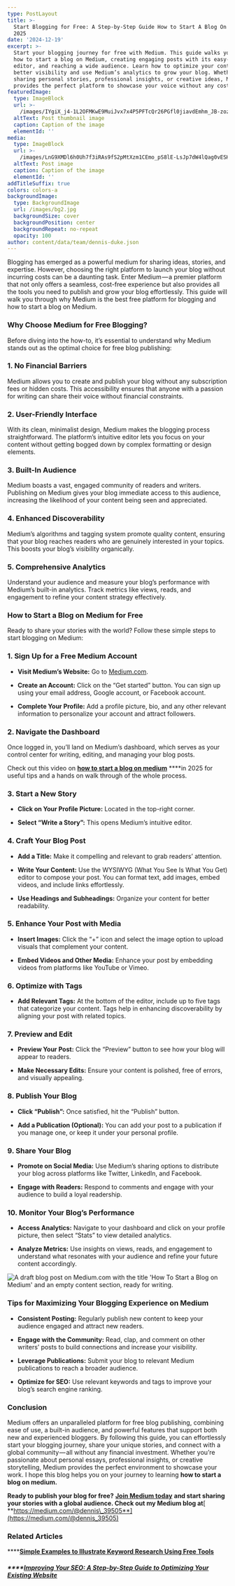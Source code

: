 ```yaml
---
type: PostLayout
title: >-
  Start Blogging for Free: A Step-by-Step Guide How to Start A Blog On Medium In
  2025
date: '2024-12-19'
excerpt: >-
  Start your blogging journey for free with Medium. This guide walks you through
  how to start a blog on Medium, creating engaging posts with its easy-to-use
  editor, and reaching a wide audience. Learn how to optimize your content for
  better visibility and use Medium’s analytics to grow your blog. Whether you're
  sharing personal stories, professional insights, or creative ideas, Medium
  provides the perfect platform to showcase your voice without any cost.
featuredImage:
  type: ImageBlock
  url: >-
    /images/IYgiX_j4-1L2OFMKwE9MuiJvx7x4P5PFTcQr26PGfl0jiavdEmhm_JB-zozXZ9WTnfL9FvIZeUOpHty1kzm24G1asHvAehPdGjqDJ2Um2HYAIPxWHuNca2iHlH8V7UgkzktJJv6VQ9iVSA=s910.jpg
  altText: Post thumbnail image
  caption: Caption of the image
  elementId: ''
media:
  type: ImageBlock
  url: >-
    /images/LnG9XMDl6h0Uh7f3iRAs9fS2pMtXzm1CEmo_pS8lE-LsJp7dW4lQag0vESHmot0S4ZAePUdHZfQ59Q7FuB5HTuIoxAh3872tOaqUyeDJCUwBV5lPPgnlCXu-=s4632.jpg
  altText: Post image
  caption: Caption of the image
  elementId: ''
addTitleSuffix: true
colors: colors-a
backgroundImage:
  type: BackgroundImage
  url: /images/bg2.jpg
  backgroundSize: cover
  backgroundPosition: center
  backgroundRepeat: no-repeat
  opacity: 100
author: content/data/team/dennis-duke.json
---
```

Blogging has emerged as a powerful medium for sharing ideas, stories, and expertise. However, choosing the right platform to launch your blog without incurring costs can be a daunting task. Enter Medium — a premier platform that not only offers a seamless, cost-free experience but also provides all the tools you need to publish and grow your blog effortlessly. This guide will walk you through why Medium is the best free platform for blogging and how to start a blog on Medium.

### Why Choose Medium for Free Blogging?

Before diving into the how-to, it’s essential to understand why Medium stands out as the optimal choice for free blog publishing:

### 1. No Financial Barriers

Medium allows you to create and publish your blog without any subscription fees or hidden costs. This accessibility ensures that anyone with a passion for writing can share their voice without financial constraints.

### 2. User-Friendly Interface

With its clean, minimalist design, Medium makes the blogging process straightforward. The platform’s intuitive editor lets you focus on your content without getting bogged down by complex formatting or design elements.

### 3. Built-In Audience

Medium boasts a vast, engaged community of readers and writers. Publishing on Medium gives your blog immediate access to this audience, increasing the likelihood of your content being seen and appreciated.

### 4. Enhanced Discoverability

Medium’s algorithms and tagging system promote quality content, ensuring that your blog reaches readers who are genuinely interested in your topics. This boosts your blog’s visibility organically.

### 5. Comprehensive Analytics

Understand your audience and measure your blog’s performance with Medium’s built-in analytics. Track metrics like views, reads, and engagement to refine your content strategy effectively.

### How to Start a Blog on Medium for Free

Ready to share your stories with the world? Follow these simple steps to start blogging on Medium:

### 1. Sign Up for a Free Medium Account

*   **Visit Medium’s Website:** Go to [Medium.com](https://medium.com/).

*   **Create an Account:** Click on the “Get started” button. You can sign up using your email address, Google account, or Facebook account.

*   **Complete Your Profile:** Add a profile picture, bio, and any other relevant information to personalize your account and attract followers.

### 2. Navigate the Dashboard

Once logged in, you’ll land on Medium’s dashboard, which serves as your control center for writing, editing, and managing your blog posts.

Check out this video on [**how to start a blog on medium**](https://www.youtube.com/watch?v=rLIWnhrXLxY) \*\*\*\*in 2025 for useful tips and a hands on walk through of the whole process.

### 3. Start a New Story

*   **Click on Your Profile Picture:** Located in the top-right corner.

*   **Select “Write a Story”:** This opens Medium’s intuitive editor.

### 4. Craft Your Blog Post

*   **Add a Title:** Make it compelling and relevant to grab readers’ attention.

*   **Write Your Content:** Use the WYSIWYG (What You See Is What You Get) editor to compose your post. You can format text, add images, embed videos, and include links effortlessly.

*   **Use Headings and Subheadings:** Organize your content for better readability.

### 5. Enhance Your Post with Media

*   **Insert Images:** Click the “+” icon and select the image option to upload visuals that complement your content.

*   **Embed Videos and Other Media:** Enhance your post by embedding videos from platforms like YouTube or Vimeo.

### 6. Optimize with Tags

*   **Add Relevant Tags:** At the bottom of the editor, include up to five tags that categorize your content. Tags help in enhancing discoverability by aligning your post with related topics.

### 7. Preview and Edit

*   **Preview Your Post:** Click the “Preview” button to see how your blog will appear to readers.

*   **Make Necessary Edits:** Ensure your content is polished, free of errors, and visually appealing.

### 8. Publish Your Blog

*   **Click “Publish”:** Once satisfied, hit the “Publish” button.

*   **Add a Publication (Optional):** You can add your post to a publication if you manage one, or keep it under your personal profile.

### 9. Share Your Blog

*   **Promote on Social Media:** Use Medium’s sharing options to distribute your blog across platforms like Twitter, LinkedIn, and Facebook.

*   **Engage with Readers:** Respond to comments and engage with your audience to build a loyal readership.

### 10. Monitor Your Blog’s Performance

*   **Access Analytics:** Navigate to your dashboard and click on your profile picture, then select “Stats” to view detailed analytics.

*   **Analyze Metrics:** Use insights on views, reads, and engagement to understand what resonates with your audience and refine your future content accordingly.

![A draft blog post on Medium.com with the title 'How To Start a Blog on Medium' and an empty content section, ready for writing.](/images/how-to-start-a-blog-on-medium.png)

### Tips for Maximizing Your Blogging Experience on Medium

*   **Consistent Posting:** Regularly publish new content to keep your audience engaged and attract new readers.

*   **Engage with the Community:** Read, clap, and comment on other writers’ posts to build connections and increase your visibility.

*   **Leverage Publications:** Submit your blog to relevant Medium publications to reach a broader audience.

*   **Optimize for SEO:** Use relevant keywords and tags to improve your blog’s search engine ranking.

### Conclusion

Medium offers an unparalleled platform for free blog publishing, combining ease of use, a built-in audience, and powerful features that support both new and experienced bloggers. By following this guide, you can effortlessly start your blogging journey, share your unique stories, and connect with a global community — all without any financial investment. Whether you’re passionate about personal essays, professional insights, or creative storytelling, Medium provides the perfect environment to showcase your work. I hope this blog helps you on your journey to learning **how to start a blog on medium.**

**Ready to publish your blog for free?** [**Join Medium today**](https://medium.com/) **and start sharing your stories with a global audience. Check out my Medium blog at**[ **https://medium.com/@dennis\_39505**](https://medium.com/@dennis_39505)

### Related Articles

\*\*\*\*[**Simple Examples to Illustrate Keyword Research Using Free Tools**](https://3d-it.net/blog/keyword-research-free-tools-examples)

##### \*\*\*\*[**Improving Your SEO: A Step-by-Step Guide to Optimizing Your Existing Website**](https://3d-it.net/blog/seo-optimization-guide)

